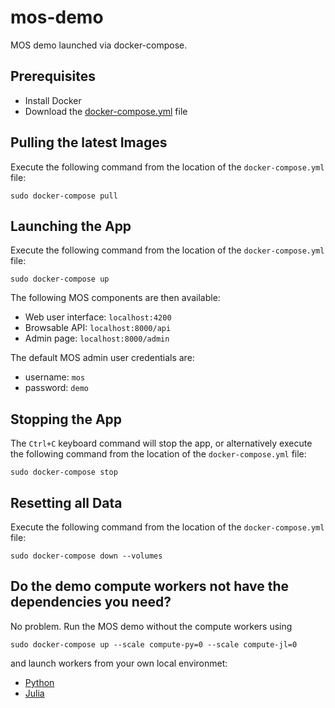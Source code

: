 # mos-demo

MOS demo launched via docker-compose.

## Prerequisites

* Install Docker
* Download the [docker-compose.yml](docker-compose.yml) file

## Pulling the latest Images

Execute the following command from the location of the `docker-compose.yml` file:
```
sudo docker-compose pull
```

## Launching the App

Execute the following command from the location of the `docker-compose.yml` file:
```
sudo docker-compose up
```

The following MOS components are then available:
* Web user interface: ``localhost:4200``
* Browsable API: ``localhost:8000/api``
* Admin page: ``localhost:8000/admin``

The default MOS admin user credentials are:
* username: ``mos``
* password: ``demo``

## Stopping the App

The `Ctrl+C` keyboard command will stop the app, or alternatively execute the following command from the location of the `docker-compose.yml` file:
```
sudo docker-compose stop
```

## Resetting all Data

Execute the following command from the location of the `docker-compose.yml` file:
```
sudo docker-compose down --volumes
```

## Do the demo compute workers not have the dependencies you need?

No problem. Run the MOS demo without the compute workers using
```
sudo docker-compose up --scale compute-py=0 --scale compute-jl=0
```
and launch workers from your own local environmet:
* [Python](https://github.com/Fuinn/mos-compute-py/blob/main/README.md)
* [Julia](https://github.com/Fuinn/mos-compute-jl/blob/master/README.md)

